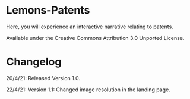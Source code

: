 # Lemons-Patents
Here, you will experience an interactive narrative relating to patents.

Available under the Creative Commons Attribution 3.0 Unported License.

# Changelog
20/4/21: Released Version 1.0.

22/4/21: Version 1.1: Changed image resolution in the landing page.
